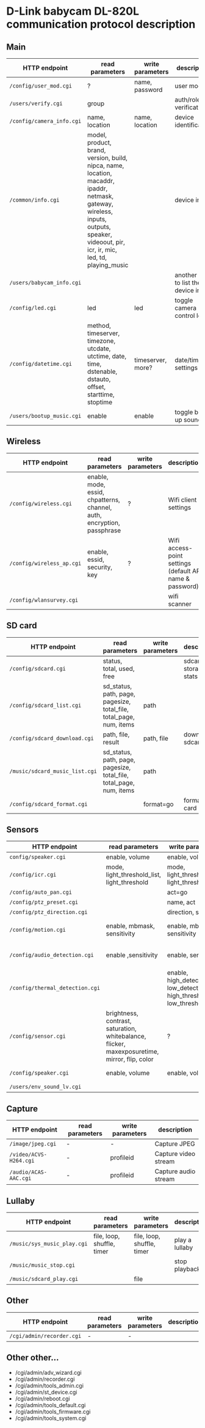 # D-Link babycam DL-820L communication protocol description

## Main

|HTTP endpoint|read parameters|write parameters|description|
|-|-|-|-|
|`/config/user_mod.cgi`|?|name, password|user modify|
|`/users/verify.cgi`|group||auth/role verification|
|`/config/camera_info.cgi`|name, location|name, location|device identification|
|`/common/info.cgi`|model, product, brand, version, build, nipca, name, location, macaddr, ipaddr, netmask, gateway, wireless, inputs, outputs, speaker, videoout, pir, icr, ir, mic, led, td, playing_music||device info|
|`/users/babycam_info.cgi`|||another way to list the device info|
|`/config/led.cgi`|led|led|toggle camera control leds|
|`/config/datetime.cgi`|method, timeserver, timezone, utcdate, utctime, date, time, dstenable, dstauto, offset, starttime, stoptime|timeserver, more?|date/time settings|
|`/users/bootup_music.cgi`|enable|enable|toggle boot up sound|

## Wireless

|HTTP endpoint|read parameters|write parameters|description|
|-|-|-|-|
|`/config/wireless.cgi`|enable, mode, essid, chpatterns, channel, auth, encryption, passphrase|?|Wifi client settings|
|`/config/wireless_ap.cgi`|enable, essid, security, key|?|Wifi access-point settings (default AP name & password)|
|`/config/wlansurvey.cgi`|||wifi scanner|

## SD card

|HTTP endpoint|read parameters|write parameters|description|
|-|-|-|-|
|`/config/sdcard.cgi`|status, total, used, free||sdcard storage stats|
|`/config/sdcard_list.cgi`|sd_status, path, page, pagesize, total_file, total_page, num, items|path||
|`/config/sdcard_download.cgi`|path, file, result|path, file|download sdcard item|
|`/music/sdcard_music_list.cgi`|sd_status, path, page, pagesize, total_file, total_page, num, items|path||
|`/config/sdcard_format.cgi`||format=go|format sd card|

## Sensors

|HTTP endpoint|read parameters|write parameters|description|
|-|-|-|-|
|`config/speaker.cgi`|enable, volume|enable, volume||
|`/config/icr.cgi`|mode, light_threshold_list, light_threshold|mode, light_threshold_list, light_threshold|night/day toggle|
|`/config/auto_pan.cgi`||act=go||
|`/config/ptz_preset.cgi`||name, act||
|`/config/ptz_direction.cgi`||direction, speed||
|`/config/motion.cgi`|enable, mbmask, sensitivity|enable, mbmask, sensitivity|motion detection settings|
|`/config/audio_detection.cgi`|enable ,sensitivity|enable, sensitivity|noise detection settings|
|`/config/thermal_detection.cgi`||enable, high_detect, low_detect, high_threshold, low_threshold, unit||
|`/config/sensor.cgi`|brightness, contrast, saturation, whitebalance, flicker, maxexposuretime, mirror, flip, color|?|camera image settings|
|`/config/speaker.cgi`|enable, volume| enable, volume|speaker settings|
|`/users/env_sound_lv.cgi`|||?|

## Capture

|HTTP endpoint|read parameters|write parameters|description|
|-|-|-|-|
|`/image/jpeg.cgi`|-|-|Capture JPEG|
|`/video/ACVS-H264.cgi`|-|profileid|Capture video stream|
|`/audio/ACAS-AAC.cgi`|-|profileid|Capture audio stream|


## Lullaby

|HTTP endpoint|read parameters|write parameters|description|
|-|-|-|-|
|`/music/sys_music_play.cgi`|file, loop, shuffle, timer|file, loop, shuffle, timer|play a lullaby|
|`/music/music_stop.cgi`|||stop playback|
|`/music/sdcard_play.cgi`||file||

## Other

|HTTP endpoint|read parameters|write parameters|description|
|-|-|-|-|
|`/cgi/admin/recorder.cgi`|-|-||

## Other other...

* /cgi/admin/adv_wizard.cgi
* /cgi/admin/recorder.cgi
* /cgi/admin/tools_admin.cgi
* /cgi/admin/st_device.cgi
* /cgi/admin/reboot.cgi
* /cgi/admin/tools_default.cgi
* /cgi/admin/tools_firmware.cgi
* /cgi/admin/tools_system.cgi
